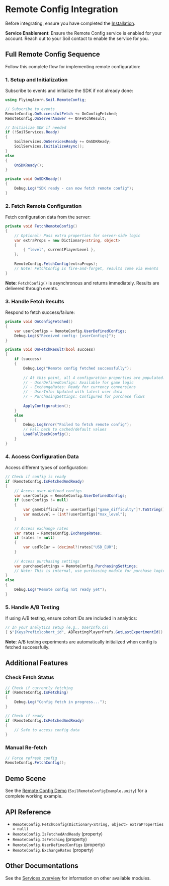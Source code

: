# Remote Config Integration

Before integrating, ensure you have completed the [Installation](../Installation.md).

**Service Enablement**: Ensure the Remote Config service is enabled for your account. Reach out to your Soil contact to enable the service for you.

## Full Remote Config Sequence

Follow this complete flow for implementing remote configuration:

### 1. Setup and Initialization

Subscribe to events and initialize the SDK if not already done:

```csharp
using FlyingAcorn.Soil.RemoteConfig;

// Subscribe to events
RemoteConfig.OnSuccessfulFetch += OnConfigFetched;
RemoteConfig.OnServerAnswer += OnFetchResult;

// Initialize SDK if needed
if (!SoilServices.Ready)
{
    SoilServices.OnServicesReady += OnSDKReady;
    SoilServices.InitializeAsync();
}
else
{
    OnSDKReady();
}

private void OnSDKReady()
{
    Debug.Log("SDK ready - can now fetch remote config");
}
```

### 2. Fetch Remote Configuration

Fetch configuration data from the server:

```csharp
private void FetchRemoteConfig()
{
    // Optional: Pass extra properties for server-side logic
    var extraProps = new Dictionary<string, object>
    {
        { "level", currentPlayerLevel },
    };
    
    RemoteConfig.FetchConfig(extraProps);
    // Note: FetchConfig is fire-and-forget, results come via events
}
```

**Note**: `FetchConfig()` is asynchronous and returns immediately. Results are delivered through events.

### 3. Handle Fetch Results

Respond to fetch success/failure:

```csharp
private void OnConfigFetched()
{
    var userConfigs = RemoteConfig.UserDefinedConfigs;
    Debug.Log($"Received config: {userConfigs}");
}

private void OnFetchResult(bool success)
{
    if (success)
    {
        Debug.Log("Remote config fetched successfully");
        
        // At this point, all 4 configuration properties are populated:
        // - UserDefinedConfigs: Available for game logic
        // - ExchangeRates: Ready for currency conversions
        // - UserInfo: Updated with latest user data
        // - PurchasingSettings: Configured for purchase flows
        
        ApplyConfiguration();
    }
    else
    {
        Debug.LogError("Failed to fetch remote config");
        // Fall back to cached/default values
        LoadFallbackConfig();
    }
}
```

### 4. Access Configuration Data

Access different types of configuration:

```csharp
// Check if config is ready
if (RemoteConfig.IsFetchedAndReady)
{
    // Access user-defined configs
    var userConfigs = RemoteConfig.UserDefinedConfigs;
    if (userConfigs != null)
    {
        var gameDifficulty = userConfigs["game_difficulty"]?.ToString();
        var maxLevel = (int?)userConfigs["max_level"];
    }
    
    // Access exchange rates
    var rates = RemoteConfig.ExchangeRates;
    if (rates != null)
    {
        var usdToEur = (decimal?)rates["USD_EUR"];
    }
    
    // Access purchasing settings
    var purchaseSettings = RemoteConfig.PurchasingSettings;
    // Note: This is internal, use purchasing module for purchase logic
}
else
{
    Debug.Log("Remote config not ready yet");
}
```

### 5. Handle A/B Testing

If using A/B testing, ensure cohort IDs are included in analytics:

```csharp
// In your analytics setup (e.g., UserInfo.cs)
{ $"{KeysPrefix}cohort_id", ABTestingPlayerPrefs.GetLastExperimentId() }
```

**Note**: A/B testing experiments are automatically initialized when config is fetched successfully.

## Additional Features

### Check Fetch Status

```csharp
// Check if currently fetching
if (RemoteConfig.IsFetching)
{
    Debug.Log("Config fetch in progress...");
}

// Check if ready
if (RemoteConfig.IsFetchedAndReady)
{
    // Safe to access config data
}
```

### Manual Re-fetch

```csharp
// Force refresh config
RemoteConfig.FetchConfig();
```

## Demo Scene

See the [Remote Config Demo](../README.md#demo-scenes) (`SoilRemoteConfigExample.unity`) for a complete working example.

## API Reference

- `RemoteConfig.FetchConfig(Dictionary<string, object> extraProperties = null)`
- `RemoteConfig.IsFetchedAndReady` (property)
- `RemoteConfig.IsFetching` (property)
- `RemoteConfig.UserDefinedConfigs` (property)
- `RemoteConfig.ExchangeRates` (property)

## Other Documentations

See the [Services overview](../README.md#services) for information on other available modules.